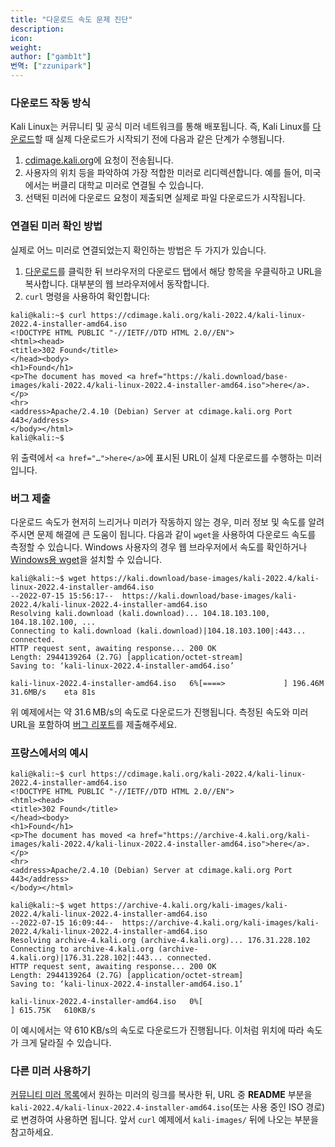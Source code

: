 ```yaml
---
title: "다운로드 속도 문제 진단"
description:
icon:
weight:
author: ["gamb1t"]
번역: ["zzunipark"]
---
```


### 다운로드 작동 방식

Kali Linux는 커뮤니티 및 공식 미러 네트워크를 통해 배포됩니다. 즉, Kali Linux를 [다운로드](/get-kali/)할 때 실제 다운로드가 시작되기 전에 다음과 같은 단계가 수행됩니다.

1. [cdimage.kali.org](http://cdimage.kali.org/README?mirrorlist)에 요청이 전송됩니다.
2. 사용자의 위치 등을 파악하여 가장 적합한 미러로 리디렉션합니다. 예를 들어, 미국에서는 버클리 대학교 미러로 연결될 수 있습니다.
3. 선택된 미러에 다운로드 요청이 제출되면 실제로 파일 다운로드가 시작됩니다.

### 연결된 미러 확인 방법

실제로 어느 미러로 연결되었는지 확인하는 방법은 두 가지가 있습니다.

1. [다운로드](/get-kali/)를 클릭한 뒤 브라우저의 다운로드 탭에서 해당 항목을 우클릭하고 URL을 복사합니다. 대부분의 웹 브라우저에서 동작합니다.
2. `curl` 명령을 사용하여 확인합니다:

```console
kali@kali:~$ curl https://cdimage.kali.org/kali-2022.4/kali-linux-2022.4-installer-amd64.iso
<!DOCTYPE HTML PUBLIC "-//IETF//DTD HTML 2.0//EN">
<html><head>
<title>302 Found</title>
</head><body>
<h1>Found</h1>
<p>The document has moved <a href="https://kali.download/base-images/kali-2022.4/kali-linux-2022.4-installer-amd64.iso">here</a>.</p>
<hr>
<address>Apache/2.4.10 (Debian) Server at cdimage.kali.org Port 443</address>
</body></html>
kali@kali:~$
```

위 출력에서 `<a href="…">here</a>`에 표시된 URL이 실제 다운로드를 수행하는 미러입니다.

### 버그 제출

다운로드 속도가 현저히 느리거나 미러가 작동하지 않는 경우, 미러 정보 및 속도를 알려주시면 문제 해결에 큰 도움이 됩니다. 다음과 같이 `wget`을 사용하여 다운로드 속도를 측정할 수 있습니다. Windows 사용자의 경우 웹 브라우저에서 속도를 확인하거나 [Windows용 wget](https://medium.com/nerd-for-tech/using-wget-command-in-windows-10-environment-d766b8f526e9)을 설치할 수 있습니다.

```console
kali@kali:~$ wget https://kali.download/base-images/kali-2022.4/kali-linux-2022.4-installer-amd64.iso
--2022-07-15 15:56:17--  https://kali.download/base-images/kali-2022.4/kali-linux-2022.4-installer-amd64.iso
Resolving kali.download (kali.download)... 104.18.103.100, 104.18.102.100, ...
Connecting to kali.download (kali.download)|104.18.103.100|:443... connected.
HTTP request sent, awaiting response... 200 OK
Length: 2944139264 (2.7G) [application/octet-stream]
Saving to: ‘kali-linux-2022.4-installer-amd64.iso’

kali-linux-2022.4-installer-amd64.iso   6%[====>             ] 196.46M  31.6MB/s    eta 81s
```

위 예제에서는 약 31.6 MB/s의 속도로 다운로드가 진행됩니다. 측정된 속도와 미러 URL을 포함하여 [버그 리포트](/docs/community/submitting-issues-kali-bug-tracker/)를 제출해주세요.

### 프랑스에서의 예시

```console
kali@kali:~$ curl https://cdimage.kali.org/kali-2022.4/kali-linux-2022.4-installer-amd64.iso
<!DOCTYPE HTML PUBLIC "-//IETF//DTD HTML 2.0//EN">
<html><head>
<title>302 Found</title>
</head><body>
<h1>Found</h1>
<p>The document has moved <a href="https://archive-4.kali.org/kali-images/kali-2022.4/kali-linux-2022.4-installer-amd64.iso">here</a>.</p>
<hr>
<address>Apache/2.4.10 (Debian) Server at cdimage.kali.org Port 443</address>
</body></html>

kali@kali:~$ wget https://archive-4.kali.org/kali-images/kali-2022.4/kali-linux-2022.4-installer-amd64.iso
--2022-07-15 16:09:44--  https://archive-4.kali.org/kali-images/kali-2022.4/kali-linux-2022.4-installer-amd64.iso
Resolving archive-4.kali.org (archive-4.kali.org)... 176.31.228.102
Connecting to archive-4.kali.org (archive-4.kali.org)|176.31.228.102|:443... connected.
HTTP request sent, awaiting response... 200 OK
Length: 2944139264 (2.7G) [application/octet-stream]
Saving to: ‘kali-linux-2022.4-installer-amd64.iso.1’

kali-linux-2022.4-installer-amd64.iso   0%[                                          ] 615.75K   610KB/s
```

이 예시에서는 약 610 KB/s의 속도로 다운로드가 진행됩니다. 이처럼 위치에 따라 속도가 크게 달라질 수 있습니다.

### 다른 미러 사용하기

[커뮤니티 미러 목록](/docs/community/kali-linux-mirrors/)에서 원하는 미러의 링크를 복사한 뒤, URL 중 **README** 부분을 `kali-2022.4/kali-linux-2022.4-installer-amd64.iso`(또는 사용 중인 ISO 경로)로 변경하여 사용하면 됩니다. 앞서 `curl` 예제에서 `kali-images/` 뒤에 나오는 부분을 참고하세요.
